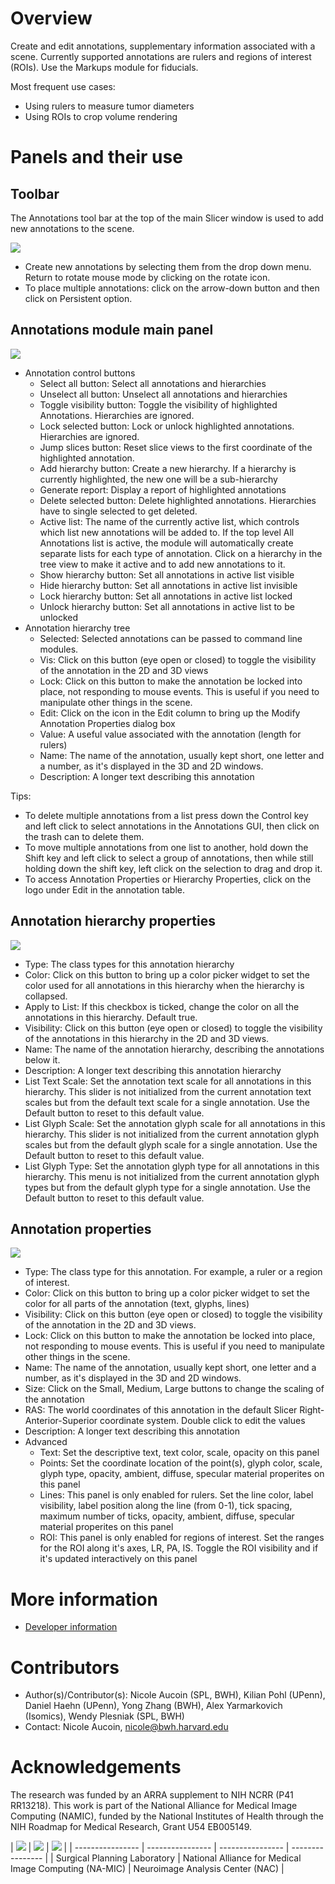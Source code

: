 # Overview

Create and edit annotations, supplementary information associated with a scene. Currently supported annotations are rulers and regions of interest (ROIs). Use the Markups module for fiducials.

Most frequent use cases:
* Using rulers to measure tumor diameters
* Using ROIs to crop volume rendering


# Panels and their use

## Toolbar

The Annotations tool bar at the top of the main Slicer window is used to add new annotations to the scene.

![](Slicer4-Annotations-Toolbar.png)

* Create new annotations by selecting them from the drop down menu. Return to rotate mouse mode by clicking on the rotate icon.
* To place multiple annotations: click on the arrow-down button and then click on Persistent option.

## Annotations module main panel

![](Slicer4-1-Annotations-GUI.jpg)

* Annotation control buttons
  * Select all button: Select all annotations and hierarchies
  * Unselect all button: Unselect all annotations and hierarchies
  * Toggle visibility button: Toggle the visibility of highlighted Annotations. Hierarchies are ignored.
  * Lock selected button: Lock or unlock highlighted annotations. Hierarchies are ignored.
  * Jump slices button: Reset slice views to the first coordinate of the highlighted annotation.
  * Add hierarchy button: Create a new hierarchy. If a hierarchy is currently highlighted, the new one will be a sub-hierarchy
  * Generate report: Display a report of highlighted annotations
  * Delete selected button: Delete highlighted annotations. Hierarchies have to single selected to get deleted.
  * Active list: The name of the currently active list, which controls which list new annotations will be added to. If the top level All Annotations list is active, the module will automatically create separate lists for each type of annotation. Click on a hierarchy in the tree view to make it active and to add new annotations to it.
  * Show hierarchy button: Set all annotations in active list visible
  * Hide hierarchy button: Set all annotations in active list invisible
  * Lock hierarchy button: Set all annotations in active list locked
  * Unlock hierarchy button: Set all annotations in active list to be unlocked
* Annotation hierarchy tree
  * Selected: Selected annotations can be passed to command line modules.
  * Vis: Click on this button (eye open or closed) to toggle the visibility of the annotation in the 2D and 3D views
  * Lock: Click on this button to make the annotation be locked into place, not responding to mouse events. This is useful if you need to manipulate other things in the scene.
  * Edit: Click on the icon in the Edit column to bring up the Modify Annotation Properties dialog box
  * Value: A useful value associated with the annotation (length for rulers)
  * Name: The name of the annotation, usually kept short, one letter and a number, as it's displayed in the 3D and 2D windows.
  * Description: A longer text describing this annotation

Tips:
* To delete multiple annotations from a list press down the Control key and left click to select annotations in the Annotations GUI, then click on the trash can to delete them.
* To move multiple annotations from one list to another, hold down the Shift key and left click to select a group of annotations, then while still holding down the shift key, left click on the selection to drag and drop it.
* To access Annotation Properties or Hierarchy Properties, click on the logo under Edit in the annotation table.


## Annotation hierarchy properties

![](Slicer4-Annotations-ModifyHierarchy.jpg)

* Type: The class types for this annotation hierarchy
* Color: Click on this button to bring up a color picker widget to set the color used for all annotations in this hierarchy when the hierarchy is collapsed.
* Apply to List: If this checkbox is ticked, change the color on all the annotations in this hierarchy. Default true.
* Visibility: Click on this button (eye open or closed) to toggle the visibility of the annotations in this hierarchy in the 2D and 3D views.
* Name: The name of the annotation hierarchy, describing the annotations below it.
* Description: A longer text describing this annotation hierarchy
* List Text Scale: Set the annotation text scale for all annotations in this hierarchy. This slider is not initialized from the current annotation text scales but from the default text scale for a single annotation. Use the Default button to reset to this default value.
* List Glyph Scale: Set the annotation glyph scale for all annotations in this hierarchy. This slider is not initialized from the current annotation glyph scales but from the default glyph scale for a single annotation. Use the Default button to reset to this default value.
* List Glyph Type: Set the annotation glyph type for all annotations in this hierarchy. This menu is not initialized from the current annotation glyph types but from the default glyph type for a single annotation. Use the Default button to reset to this default value.

## Annotation properties

![](Slicer4-Annotations-ModifyPropeties.jpg)

* Type: The class type for this annotation. For example, a ruler or a region of interest.
* Color: Click on this button to bring up a color picker widget to set the color for all parts of the annotation (text, glyphs, lines)
* Visibility: Click on this button (eye open or closed) to toggle the visibility of the annotation in the 2D and 3D views.
* Lock: Click on this button to make the annotation be locked into place, not responding to mouse events. This is useful if you need to manipulate other things in the scene.
* Name: The name of the annotation, usually kept short, one letter and a number, as it's displayed in the 3D and 2D windows.
* Size: Click on the Small, Medium, Large buttons to change the scaling of the annotation
* RAS: The world coordinates of this annotation in the default Slicer Right-Anterior-Superior coordinate system. Double click to edit the values
* Description: A longer text describing this annotation
* Advanced
  * Text: Set the descriptive text, text color, scale, opacity on this panel
  * Points: Set the coordinate location of the point(s), glyph color, scale, glyph type, opacity, ambient, diffuse, specular material properites on this panel
  * Lines: This panel is only enabled for rulers. Set the line color, label visibility, label position along the line (from 0-1), tick spacing, maximum number of ticks, opacity, ambient, diffuse, specular material properites on this panel
  * ROI: This panel is only enabled for regions of interest. Set the ranges for the ROI along it's axes, LR, PA, IS. Toggle the ROI visibility and if it's updated interactively on this panel

# More information

* [Developer information](../../developers/annotations/README.md)

# Contributors

* Author(s)/Contributor(s): Nicole Aucoin (SPL, BWH), Kilian Pohl (UPenn), Daniel Haehn (UPenn), Yong Zhang (BWH), Alex Yarmarkovich (Isomics), Wendy Plesniak (SPL, BWH)
* Contact: Nicole Aucoin, nicole@bwh.harvard.edu

# Acknowledgements

The research was funded by an ARRA supplement to NIH NCRR (P41 RR13218). This work is part of the National Alliance for Medical Image Computing (NAMIC), funded by the National Institutes of Health through the NIH Roadmap for Medical Research, Grant U54 EB005149.

| ![](/images/logos/spl.png) | ![](/images/logos/namic.png) | ![](/images/logos/nac.png) |
| ---------------- | ---------------- | ---------------- | ---------------- |
| Surgical Planning Laboratory | National Alliance for Medical Image Computing (NA-MIC) | Neuroimage Analysis Center (NAC) |
